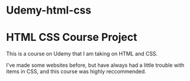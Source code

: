 # Udemy-html-css

# HTML CSS Course Project

This is a course on Udemy that I am taking on HTML and CSS. 

I've made some websites before, but have always had a little trouble with items in CSS, and this course was highly reccommended. 
